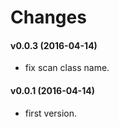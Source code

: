 # Changes

#### v0.0.3 (2016-04-14)

- fix scan class name.

#### v0.0.1 (2016-04-14)

- first version.
